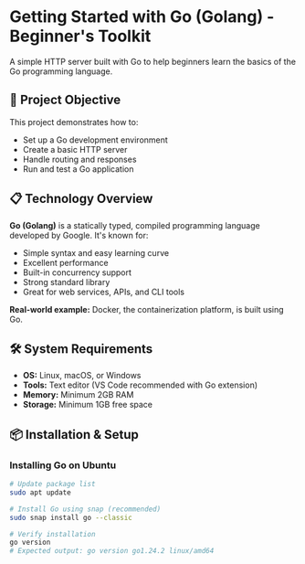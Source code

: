 # Getting Started with Go (Golang) - Beginner's Toolkit

A simple HTTP server built with Go to help beginners learn the basics of the Go programming language.

## 🎯 Project Objective

This project demonstrates how to:
- Set up a Go development environment
- Create a basic HTTP server
- Handle routing and responses
- Run and test a Go application

## 📋 Technology Overview

**Go (Golang)** is a statically typed, compiled programming language developed by Google. It's known for:
- Simple syntax and easy learning curve
- Excellent performance
- Built-in concurrency support
- Strong standard library
- Great for web services, APIs, and CLI tools

**Real-world example:** Docker, the containerization platform, is built using Go.

## 🛠️ System Requirements

- **OS:** Linux, macOS, or Windows
- **Tools:** Text editor (VS Code recommended with Go extension)
- **Memory:** Minimum 2GB RAM
- **Storage:** Minimum 1GB free space

## 📦 Installation & Setup

### Installing Go on Ubuntu

```bash
# Update package list
sudo apt update

# Install Go using snap (recommended)
sudo snap install go --classic

# Verify installation
go version
# Expected output: go version go1.24.2 linux/amd64
